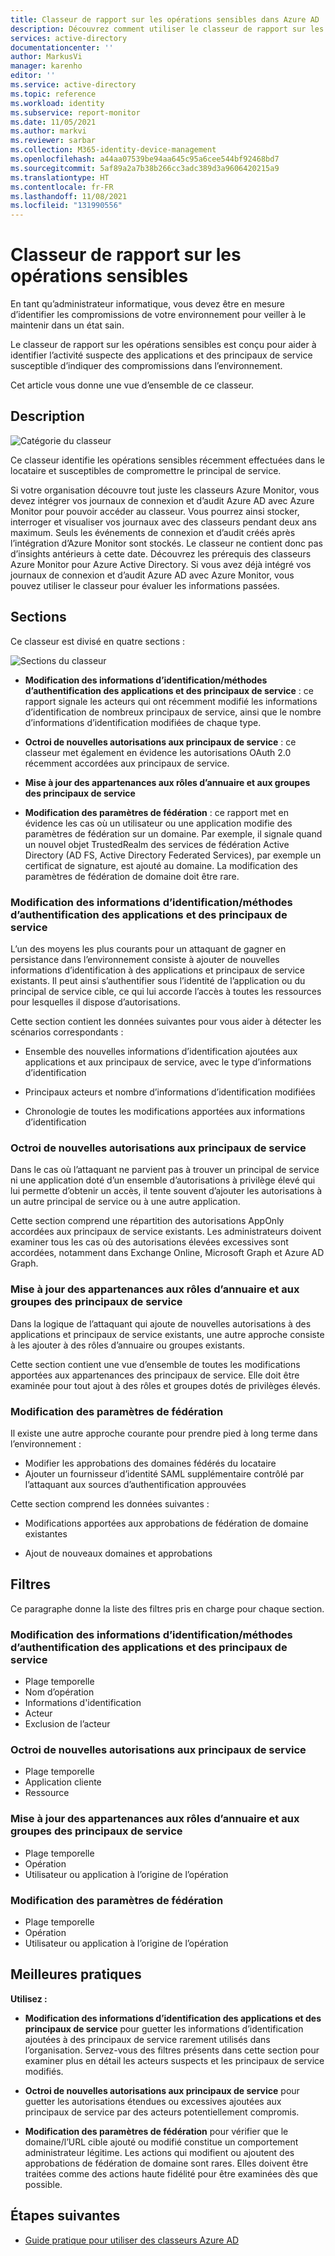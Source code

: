 ```yaml
---
title: Classeur de rapport sur les opérations sensibles dans Azure AD | Microsoft Docs
description: Découvrez comment utiliser le classeur de rapport sur les opérations sensibles.
services: active-directory
documentationcenter: ''
author: MarkusVi
manager: karenho
editor: ''
ms.service: active-directory
ms.topic: reference
ms.workload: identity
ms.subservice: report-monitor
ms.date: 11/05/2021
ms.author: markvi
ms.reviewer: sarbar
ms.collection: M365-identity-device-management
ms.openlocfilehash: a44aa07539be94aa645c95a6cee544bf92468bd7
ms.sourcegitcommit: 5af89a2a7b38b266cc3adc389d3a9606420215a9
ms.translationtype: HT
ms.contentlocale: fr-FR
ms.lasthandoff: 11/08/2021
ms.locfileid: "131990556"
---
```

# <a name="sensitive-operations-report-workbook"></a>Classeur de rapport sur les opérations sensibles

En tant qu’administrateur informatique, vous devez être en mesure d’identifier les compromissions de votre environnement pour veiller à le maintenir dans un état sain. 

Le classeur de rapport sur les opérations sensibles est conçu pour aider à identifier l’activité suspecte des applications et des principaux de service susceptible d’indiquer des compromissions dans l’environnement.


Cet article vous donne une vue d’ensemble de ce classeur.


## <a name="description"></a>Description

![Catégorie du classeur](./media/workbook-sensitive-operations-report/workbook-category.png)

Ce classeur identifie les opérations sensibles récemment effectuées dans le locataire et susceptibles de compromettre le principal de service.

Si votre organisation découvre tout juste les classeurs Azure Monitor, vous devez intégrer vos journaux de connexion et d’audit Azure AD avec Azure Monitor pour pouvoir accéder au classeur. Vous pourrez ainsi stocker, interroger et visualiser vos journaux avec des classeurs pendant deux ans maximum. Seuls les événements de connexion et d’audit créés après l’intégration d’Azure Monitor sont stockés. Le classeur ne contient donc pas d’insights antérieurs à cette date. Découvrez les prérequis des classeurs Azure Monitor pour Azure Active Directory. Si vous avez déjà intégré vos journaux de connexion et d’audit Azure AD avec Azure Monitor, vous pouvez utiliser le classeur pour évaluer les informations passées. 
 
 

## <a name="sections"></a>Sections

Ce classeur est divisé en quatre sections :

![Sections du classeur](./media/workbook-sensitive-operations-report/workbook-sections.png)


- **Modification des informations d’identification/méthodes d’authentification des applications et des principaux de service** : ce rapport signale les acteurs qui ont récemment modifié les informations d’identification de nombreux principaux de service, ainsi que le nombre d’informations d’identification modifiées de chaque type.

- **Octroi de nouvelles autorisations aux principaux de service** : ce classeur met également en évidence les autorisations OAuth 2.0 récemment accordées aux principaux de service. 

- **Mise à jour des appartenances aux rôles d’annuaire et aux groupes des principaux de service**



- **Modification des paramètres de fédération** : ce rapport met en évidence les cas où un utilisateur ou une application modifie des paramètres de fédération sur un domaine. Par exemple, il signale quand un nouvel objet TrustedRealm des services de fédération Active Directory (AD FS, Active Directory Federated Services), par exemple un certificat de signature, est ajouté au domaine. La modification des paramètres de fédération de domaine doit être rare. 




### <a name="modified-application-and-service-principal-credentialsauthentication-methods"></a>Modification des informations d’identification/méthodes d’authentification des applications et des principaux de service

L’un des moyens les plus courants pour un attaquant de gagner en persistance dans l’environnement consiste à ajouter de nouvelles informations d’identification à des applications et principaux de service existants. Il peut ainsi s’authentifier sous l’identité de l’application ou du principal de service cible, ce qui lui accorde l’accès à toutes les ressources pour lesquelles il dispose d’autorisations.

Cette section contient les données suivantes pour vous aider à détecter les scénarios correspondants :

- Ensemble des nouvelles informations d’identification ajoutées aux applications et aux principaux de service, avec le type d’informations d’identification

- Principaux acteurs et nombre d’informations d’identification modifiées

- Chronologie de toutes les modifications apportées aux informations d’identification



### <a name="new-permissions-granted-to-service-principals"></a>Octroi de nouvelles autorisations aux principaux de service

Dans le cas où l’attaquant ne parvient pas à trouver un principal de service ni une application doté d’un ensemble d’autorisations à privilège élevé qui lui permette d’obtenir un accès, il tente souvent d’ajouter les autorisations à un autre principal de service ou à une autre application.

Cette section comprend une répartition des autorisations AppOnly accordées aux principaux de service existants. Les administrateurs doivent examiner tous les cas où des autorisations élevées excessives sont accordées, notamment dans Exchange Online, Microsoft Graph et Azure AD Graph.


### <a name="directory-role-and-group-membership-updates-for-service-principals"></a>Mise à jour des appartenances aux rôles d’annuaire et aux groupes des principaux de service 

Dans la logique de l’attaquant qui ajoute de nouvelles autorisations à des applications et principaux de service existants, une autre approche consiste à les ajouter à des rôles d’annuaire ou groupes existants.

Cette section contient une vue d’ensemble de toutes les modifications apportées aux appartenances des principaux de service. Elle doit être examinée pour tout ajout à des rôles et groupes dotés de privilèges élevés.



### <a name="modified-federation-settings"></a>Modification des paramètres de fédération

Il existe une autre approche courante pour prendre pied à long terme dans l’environnement :

- Modifier les approbations des domaines fédérés du locataire
- Ajouter un fournisseur d’identité SAML supplémentaire contrôlé par l’attaquant aux sources d’authentification approuvées 

Cette section comprend les données suivantes :

- Modifications apportées aux approbations de fédération de domaine existantes

- Ajout de nouveaux domaines et approbations


  


## <a name="filters"></a>Filtres

Ce paragraphe donne la liste des filtres pris en charge pour chaque section.


### <a name="modified-application-and-service-principal-credentialsauthentication-methods"></a>Modification des informations d’identification/méthodes d’authentification des applications et des principaux de service

- Plage temporelle
- Nom d’opération
- Informations d'identification
- Acteur
- Exclusion de l’acteur


### <a name="new-permissions-granted-to-service-principals"></a>Octroi de nouvelles autorisations aux principaux de service

- Plage temporelle
- Application cliente
- Ressource

### <a name="directory-role-and-group-membership-updates-to-service-principals"></a>Mise à jour des appartenances aux rôles d’annuaire et aux groupes des principaux de service

- Plage temporelle
- Opération
- Utilisateur ou application à l’origine de l’opération

### <a name="modified-federation-settings"></a>Modification des paramètres de fédération

- Plage temporelle
- Opération
- Utilisateur ou application à l’origine de l’opération




## <a name="best-practices"></a>Meilleures pratiques


**Utilisez :**
 
- **Modification des informations d’identification des applications et des principaux de service** pour guetter les informations d’identification ajoutées à des principaux de service rarement utilisés dans l’organisation. Servez-vous des filtres présents dans cette section pour examiner plus en détail les acteurs suspects et les principaux de service modifiés.


- **Octroi de nouvelles autorisations aux principaux de service** pour guetter les autorisations étendues ou excessives ajoutées aux principaux de service par des acteurs potentiellement compromis.  

- **Modification des paramètres de fédération** pour vérifier que le domaine/l’URL cible ajouté ou modifié constitue un comportement administrateur légitime. Les actions qui modifient ou ajoutent des approbations de fédération de domaine sont rares. Elles doivent être traitées comme des actions haute fidélité pour être examinées dès que possible.





## <a name="next-steps"></a>Étapes suivantes

- [Guide pratique pour utiliser des classeurs Azure AD](howto-use-azure-monitor-workbooks.md)
